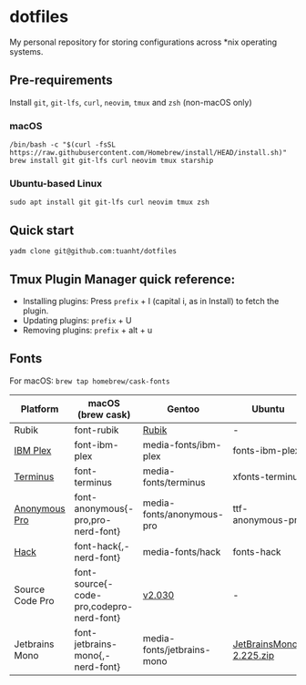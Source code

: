 # dotfiles

My personal repository for storing configurations across *nix operating systems.

## Pre-requirements

Install `git`, `git-lfs`, `curl`, `neovim`, `tmux` and `zsh` (non-macOS only)

### macOS

```shell
/bin/bash -c "$(curl -fsSL https://raw.githubusercontent.com/Homebrew/install/HEAD/install.sh)"
brew install git git-lfs curl neovim tmux starship
```

### Ubuntu-based Linux

```shell
sudo apt install git git-lfs curl neovim tmux zsh
```

## Quick start

```shell
yadm clone git@github.com:tuanht/dotfiles
```

## Tmux Plugin Manager quick reference:

- Installing plugins: Press `prefix` + I (capital i, as in Install) to fetch the plugin.
- Updating plugins: `prefix` + U
- Removing plugins: `prefix` + alt + u

## Fonts

For macOS: `brew tap homebrew/cask-fonts`

| Platform | macOS (brew cask) | Gentoo | Ubuntu |
|----------|-------------------|--------|--------|
| Rubik | font-rubik | [Rubik](https://www.fontsquirrel.com/fonts/rubik) | - |
| [IBM Plex](https://www.ibm.com/plex/) | font-ibm-plex | media-fonts/ibm-plex | fonts-ibm-plex |
| [Terminus](https://files.ax86.net/terminus-ttf/) | font-terminus | media-fonts/terminus | xfonts-terminus |
| [Anonymous Pro](https://www.marksimonson.com/fonts/view/anonymous-pro) | font-anonymous{-pro,pro-nerd-font} | media-fonts/anonymous-pro | ttf-anonymous-pro |
| [Hack](https://sourcefoundry.org/hack/) | font-hack{,-nerd-font} | media-fonts/hack | fonts-hack |
| Source Code Pro | font-source{-code-pro,codepro-nerd-font} | [v2.030](https://github.com/adobe-fonts/source-code-pro/releases/download/2.030R-ro%2F1.050R-it/source-code-pro-2.030R-ro-1.050R-it.zip) | - |
| Jetbrains Mono | font-jetbrains-mono{,-nerd-font} | media-fonts/jetbrains-mono | [JetBrainsMono-2.225.zip](https://download.jetbrains.com/fonts/JetBrainsMono-2.225.zip) |

